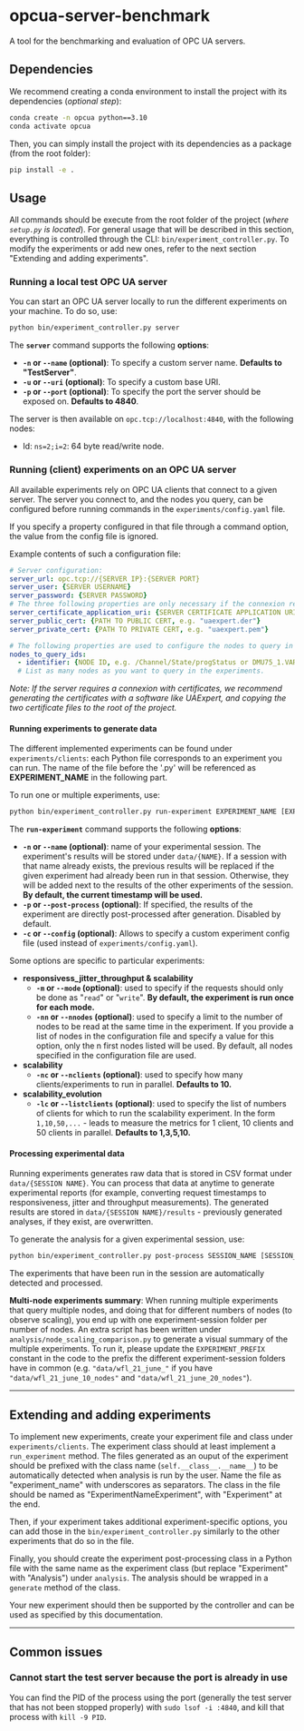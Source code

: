 # opcua-server-benchmark
A tool for the benchmarking and evaluation of OPC UA servers.

## Dependencies
We recommend creating a conda environment to install the project with its dependencies (*optional step*):
```bash
conda create -n opcua python==3.10
conda activate opcua
```
Then, you can simply install the project with its dependencies as a package (from the root folder):
```bash
pip install -e .
```

## Usage
All commands should be execute from the root folder of the project (*where `setup.py` is located*). For general usage that will be described in this section, everything is controlled through the CLI: `bin/experiment_controller.py`. To modify the experiments or add new ones, refer to the next section "Extending and adding experiments".

### Running a local test OPC UA server
You can start an OPC UA server locally to run the different experiments on your machine. To do so, use:
```bash
python bin/experiment_controller.py server
```
The **`server`** command supports the following **options**:

- **`-n` or `--name` (optional)**: To specify a custom server name. **Defaults to "TestServer"**.
- **`-u` or `--uri` (optional)**: To specify a custom base URI.
- **`-p` or `--port` (optional)**: To specify the port the server should be exposed on. **Defaults to 4840**.
  
The server is then available on `opc.tcp://localhost:4840`, with the following nodes:

- Id: `ns=2;i=2`: 64 byte read/write node.


### Running (client) experiments on an OPC UA server
All available experiments rely on OPC UA clients that connect to a given server. The server you connect to, and the nodes you query, can be configured before running commands in the `experiments/config.yaml` file. 

If you specify a property configured in that file through a command option, the value from the config file is ignored.

Example contents of such a configuration file:
```yaml
# Server configuration:
server_url: opc.tcp://{SERVER IP}:{SERVER PORT}
server_user: {SERVER USERNAME}
server_password: {SERVER PASSWORD}
# The three following properties are only necessary if the connexion requires a certificate:
server_certificate_application_uri: {SERVER CERTIFICATE APPLICATION URI, e.g. urn:DESKTOP-MENVCAI%253AUnifiedAutomation%253AUaExpert)}
server_public_cert: {PATH TO PUBLIC CERT, e.g. "uaexpert.der"}
server_private_cert: {PATH TO PRIVATE CERT, e.g. "uaexpert.pem"}

# The following properties are used to configure the nodes to query in the experiments:
nodes_to_query_ids:
  - identifier: {NODE ID, e.g. /Channel/State/progStatus or DMU75_1.VAR1}
  # List as many nodes as you want to query in the experiments.
```
*Note: If the server requires a connexion with certificates, we recommend generating the certificates with a software like UAExpert, and copying the two certificate files to the root of the project.*

#### Running experiments to generate data
The different implemented experiments can be found under `experiments/clients`: each Python file corresponds to an experiment you can run. The name of the file before the '.py' will be referenced as **EXPERIMENT_NAME** in the following part. 

To run one or multiple experiments, use:
```bash
python bin/experiment_controller.py run-experiment EXPERIMENT_NAME [EXPERIMENT_NAME2 ...]
```
The **`run-experiment`** command supports the following **options**:

- **`-n` or `--name` (optional)**: name of your experimental session. The experiment's results will be stored under `data/{NAME}`. If a session with that name already exists, the previous results will be replaced if the given experiment had already been run in that session. Otherwise, they will be added next to the results of the other experiments of the session. **By default, the current timestamp will be used.**
- **`-p` or `--post-process` (optional)**: If specified, the results of the experiment are directly post-processed after generation. Disabled by default.
- **`-c` or `--config` (optional)**: Allows to specify a custom experiment config file (used instead of `experiments/config.yaml`). 

Some options are specific to particular experiments:

- **responsivess_jitter_throughput & scalability**
  - **`-m` or `--mode` (optional)**: used to specify if the requests should only be done as "`read`" or "`write`". **By default, the experiment is run once for each mode.**
  - **`-nn` or `--nnodes` (optional)**: used to specify a limit to the number of nodes to be read at the same time in the experiment. If you provide a list of nodes in the configuration file and specify a value for this option, only the n first nodes listed will be used. By default, all nodes specified in the configuration file are used.
- **scalability**
  - **`-nc` or `--nclients` (optional)**: used to specify how many clients/experiments to run in parallel. **Defaults to 10.**
- **scalability_evolution**
  - **`-lc` or `--listclients` (optional)**: used to specify the list of numbers of clients for which to run the scalability experiment. In the form `1,10,50,...` - leads to measure the metrics for 1 client, 10 clients and 50 clients in parallel.  **Defaults to 1,3,5,10.**


#### Processing experimental data
Running experiments generates raw data that is stored in CSV format under `data/{SESSION NAME}`. You can process that data at anytime to generate experimental reports (for example, converting request timestamps to responsiveness, jitter and throughput measurements). The generated results are stored in `data/{SESSION NAME}/results` - previously generated analyses, if they exist, are overwritten. 

To generate the analysis for a given experimental session, use:
```bash
python bin/experiment_controller.py post-process SESSION_NAME [SESSION_NAME2 ...]
```
The experiments that have been run in the session are automatically detected and processed.

**Multi-node experiments summary**: When running multiple experiments that query multiple nodes, and doing that for different numbers of nodes (to observe scaling), you end up with one experiment-session folder per number of nodes. An extra script has been written under `analysis/node_scaling_comparison.py` to generate a visual summary of the multiple experiments. To run it, please update the `EXPERIMENT_PREFIX` constant in the code to the prefix the different experiment-session folders have in common (e.g. `"data/wfl_21_june_"` if you have `"data/wfl_21_june_10_nodes"` and `"data/wfl_21_june_20_nodes"`).


____
## Extending and adding experiments 
To implement new experiments, create your experiment file and class under `experiments/clients`. The experiment class should at least implement a `run_experiment` method. The files generated as an ouput of the experiment should be prefixed with the class name (`self.__class__.__name__`) to be automatically detected when analysis is run by the user. Name the file as "experiment_name" with underscores as separators. The class in the file should be named as "ExperimentNameExperiment", with "Experiment" at the end.

Then, if your experiment takes additional experiment-specific options, you can add those in the `bin/experiment_controller.py` similarly to the other experiments that do so in the file. 

Finally, you should create the experiment post-processing class in a Python file with the same name as the experiment class (but replace "Experiment" with "Analysis") under `analysis`. The analysis should be wrapped in a `generate` method of the class. 

Your new experiment should then be supported by the controller and can be used as specified by this documentation.

____
## Common issues
### Cannot start the test server because the port is already in use
You can find the PID of the process using the port (generally the test server that has not been stopped properly) with `sudo lsof -i :4840`, and kill that process with `kill -9 PID`.
